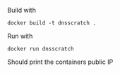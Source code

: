 Build with
```
docker build -t dnsscratch .
```

Run with
```
docker run dnsscratch
```

Should print the containers public IP
